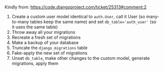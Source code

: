 Kindly from: https://code.djangoproject.com/ticket/25313#comment:2

1. Create a custom user model identical to `auth.User`, call it User (so many-to-many tables keep the same name) and set `db_table='auth_user'` (so it uses the same table)
2. Throw away all your migrations
3. Recreate a fresh set of migrations
4. Make a backup of your database
5. Truncate the `django_migrations` table
6. Fake-apply the new set of migrations
7. Unset `db_table`, make other changes to the custom model, generate migrations, apply them
